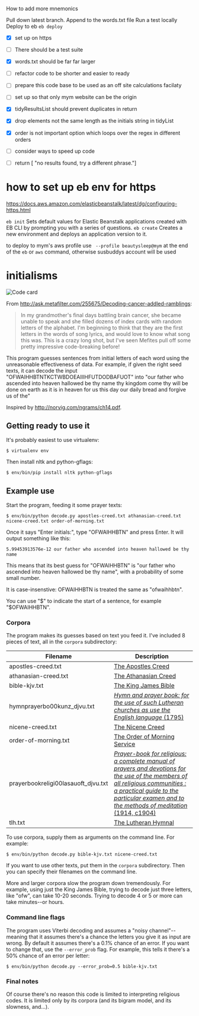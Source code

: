 How to add more mnemonics

Pull down latest branch. 
Append to the words.txt file
Run a test locally   
Deploy to eb         `eb deploy`



- [x] set up on https
- [ ] There should be a test suite
- [x] words.txt should be far far larger
- [ ] refactor code to be shorter and easier to ready
- [ ] prepare this code base to be used as an off site calculations facilaty
- [ ] set up so that only mym website can be the origin
- [x] tidyResultsList should prevent duplicates in return
- [x] drop elements not the same length as the initials string in tidyList
- [x] order is not important option which loops over the regex in different orders
- [ ] consider ways to speed up code

- [ ] return [ "no results found, try a different phrase."]

# how to set up eb env for https
https://docs.aws.amazon.com/elasticbeanstalk/latest/dg/configuring-https.html


`eb init` Sets default values for Elastic Beanstalk applications created with EB CLI by prompting you with a series of questions.
`eb create` Creates a new environment and deploys an application version to it.

to deploy to mym's aws profile use ` --profile beautysleep@mym` at the end of  the `eb` or `aws` command, otherwise susbuddys account will be used
















# initialisms

![Code card](https://raw.github.com/wiseman/initialisms/master/code-card.jpg "code card")

From http://ask.metafilter.com/255675/Decoding-cancer-addled-ramblings:

> In my grandmother's final days battling brain cancer, she became
> unable to speak and she filled dozens of index cards with random
> letters of the alphabet. I'm beginning to think that they are the
> first letters in the words of song lyrics, and would love to know
> what song this was. This is a crazy long shot, but I've seen Mefites
> pull off some pretty impressive code-breaking before!

This program guesses sentences from initial letters of each word using
the unreasonable effectiveness of data.  For example, if given the
right seed texts, it can decode the input
"OFWAIHHBTNTKCTWBDOEAIIIHFUTDODBAFUOT" into "our father who ascended
into heaven hallowed be thy name thy kingdom come thy will be done on
earth as it is in heaven for us this day our daily bread and forgive
us of the"

Inspired by http://norvig.com/ngrams/ch14.pdf.


## Getting ready to use it

It's probably easiest to use virtualenv:

```
$ virtualenv env
```

Then install nltk and python-gflags:

```
$ env/bin/pip install nltk python-gflags
```


## Example use

Start the program, feeding it some prayer texts:

```
$ env/bin/python decode.py apostles-creed.txt athanasian-creed.txt nicene-creed.txt order-of-morning.txt
```

Once it says "Enter initials:", type "OFWAIHHBTN" and press Enter.  It
will output something like this:

```
5.99453913576e-12 our father who ascended into heaven hallowed be thy name
```

This means that its best guess for "OFWAIHHBTN" is "our father who
ascended into heaven hallowed be thy name", with a probability of some
small number.

It is case-insenstive: OFWAIHHBTN is treated the same as "ofwaihhbtn".

You can use "$" to indicate the start of a sentence, for example
"$OFWAIHHBTN".


### Corpora

The program makes its guesses based on text you feed it.  I've
included 8 pieces of text, all in the `corpora` subdirectory:

|Filename                           |Description|
|-----------------------------------|-----------|
|apostles-creed.txt                 |[The Apostles Creed](https://www.ccel.org/creeds/apostles.creed.html)|
|athanasian-creed.txt               |[The Athanasian Creed](https://en.wikipedia.org/wiki/Athanasian_Creed)|
|bible-kjv.txt                      |[The King James Bible](https://en.wikipedia.org/wiki/King_James_Version)|
|hymnprayerbo00kunz_djvu.txt        |[<em>Hymn and prayer book: for the use of such Lutheran churches as use the English language</em> (1795)](https://archive.org/details/hymnprayerbo00kunz)|
|nicene-creed.txt                   |[The Nicene Creed](https://en.wikipedia.org/wiki/Nicene_Creed)|
|order-of-morning.txt               |[The Order of Morning Service](http://www.lutheran-hymnal.com/online/page5.html)
|prayerbookreligi00lasauoft_djvu.txt|[<em>Prayer-book for religious: a complete manual of prayers and devotions for the use of the members of all religious communities : a practical guide to the particular examen and to the methods of meditation</em> (1914, c1904)](https://archive.org/details/prayerbookreligi00lasauoft)|
|tlh.txt                            |[The Lutheran Hymnal](http://www.projectwittenberg.org/etext/hymnals/tlh/)|

To use corpora, supply them as arguments on the command line.  For example:

```
$ env/bin/python decode.py bible-kjv.txt nicene-creed.txt
```

If you want to use other texts, put them in the `corpora`
subdirectory.  Then you can specify their filenames on the command
line.

More and larger corpora slow the program down tremendously.  For
example, using just the King James Bible, trying to decode just three
letters, like "ofw", can take 10-20 seconds.  Trying to decode 4 or 5
or more can take minutes--or hours.


### Command line flags

The program uses Viterbi decoding and assumes a "noisy
channel"--meaning that it assumes there's a chance the letters you
give it as input are wrong.  By default it assumes there's a 0.1%
chance of an error.  If you want to change that, use the
`--error_prob` flag.  For example, this tells it there's a 50% chance
of an error per letter:

```
$ env/bin/python decode.py --error_prob=0.5 bible-kjv.txt
```

### Final notes

Of course there's no reason this code is limited to interpreting
religious codes.  It is limited only by its corpora (and its bigram
model, and its slowness, and...).
